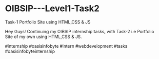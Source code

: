# OIBSIP---Level1-Task2
Task-1 Portfolio Site using HTML,CSS &amp; JS

Hey Guys!
Continuing my OIBSIP internship tasks, with Task-2 i.e Portfolio Site of my own using HTML,CSS & JS. 

#internship #oasisinfobyte #intern #webdevelopment #tasks #oasisinfobyteinternship

